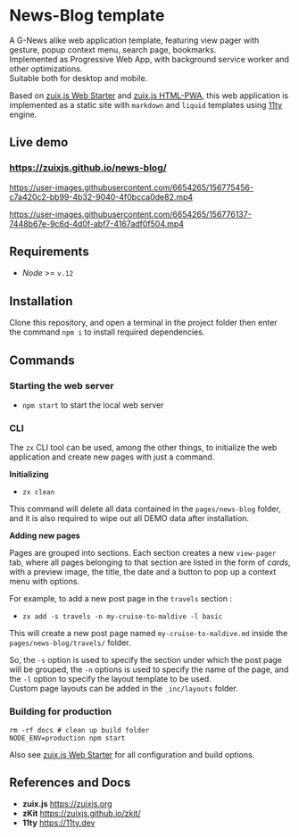 # News-Blog template

A G-News alike web application template, featuring view pager with gesture, popup context menu, search page, bookmarks.  
Implemented as Progressive Web App, with background service worker and other optimizations.  
Suitable both for desktop and mobile.

Based on [zuix.js Web Starter](https://zuixjs.github.io/zuix-web-starter/) and [zuix.js HTML-PWA](#), this web application
is implemented as a static site with `markdown` and `liquid` templates using [11ty](https://11ty.dev) engine.


## Live demo

### https://zuixjs.github.io/news-blog/


https://user-images.githubusercontent.com/6654265/156775456-c7a420c2-bb99-4b32-9040-4f0bcca0de82.mp4


https://user-images.githubusercontent.com/6654265/156776137-7448b67e-9c6d-4d0f-abf7-4167adf0f504.mp4



## Requirements

- *Node* >= `v.12` 


## Installation

Clone this repository, and open a terminal in the project folder then enter the command `npm i` to install required
dependencies.


## Commands

### Starting the web server
 
- `npm start` to start the local web server

### CLI

The `zx` CLI tool can be used, among the other things, to initialize the web application and create new pages with just
a command.

**Initializing**

- `zx clean`

This command will delete all data contained in the `pages/news-blog` folder, and it is also required to wipe out all DEMO
data after installation.

**Adding new pages**

Pages are grouped into sections. Each section creates a new `view-pager` tab, where all pages belonging to that section
are listed in the form of *cards*, with a preview image, the title, the date and a button to pop up a context menu with
options.

For example, to add a new post page in the `travels` section  :
- `zx add -s travels -n my-cruise-to-maldive -l basic`

This will create a new post page named `my-cruise-to-maldive.md` inside the `pages/news-blog/travels/` folder. 

So, the `-s` option is used to specify the section under which the post page will be grouped, the `-n` options is used to
specify the name of the page, and the `-l` option to specify the layout template to be used.  
Custom page layouts can be added in the `_inc/layouts` folder.

### Building for production

```shell
rm -rf docs # clean up build folder
NODE_ENV=production npm start
```

Also see [zuix.js Web Starter](https://github.com/zuixjs/zuix-web-starter) for all configuration and build options.


## References and Docs

- **zuix.js** https://zuixjs.org
- **zKit** https://zuixjs.github.io/zkit/
- **11ty** https://11ty.dev
